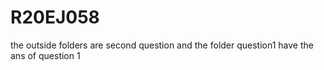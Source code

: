 # R20EJ058

the outside folders are second question and the folder question1 have the ans of question 1

